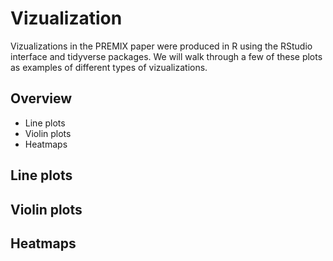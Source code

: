 # Vizualization

Vizualizations in the PREMIX paper were produced in R using the RStudio interface and tidyverse packages. We will walk through a few of these plots as examples of different types of vizualizations.

## Overview
- Line plots
- Violin plots
- Heatmaps

## Line plots



## Violin plots



## Heatmaps
